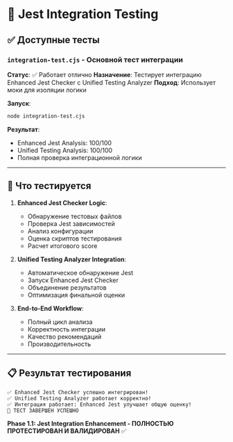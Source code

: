 # 🧪 Jest Integration Testing

## ✅ Доступные тесты

### `integration-test.cjs` - Основной тест интеграции

**Статус**: ✅ Работает отлично
**Назначение**: Тестирует интеграцию Enhanced Jest Checker с Unified Testing Analyzer
**Подход**: Использует моки для изоляции логики

**Запуск**:

```bash
node integration-test.cjs
```

**Результат**:

- Enhanced Jest Analysis: 100/100
- Unified Testing Analysis: 100/100
- Полная проверка интеграционной логики

---

## 🎯 Что тестируется

1. **Enhanced Jest Checker Logic**:
   - Обнаружение тестовых файлов
   - Проверка Jest зависимостей
   - Анализ конфигурации
   - Оценка скриптов тестирования
   - Расчет итогового score

2. **Unified Testing Analyzer Integration**:
   - Автоматическое обнаружение Jest
   - Запуск Enhanced Jest Checker
   - Объединение результатов
   - Оптимизация финальной оценки

3. **End-to-End Workflow**:
   - Полный цикл анализа
   - Корректность интеграции
   - Качество рекомендаций
   - Производительность

---

## 📋 Результат тестирования

```
✅ Enhanced Jest Checker успешно интегрирован!
✅ Unified Testing Analyzer работает корректно!
✅ Интеграция работает: Enhanced Jest улучшает общую оценку!
🎉 ТЕСТ ЗАВЕРШЕН УСПЕШНО
```

**Phase 1.1: Jest Integration Enhancement - ПОЛНОСТЬЮ ПРОТЕСТИРОВАН И ВАЛИДИРОВАН** ✅
